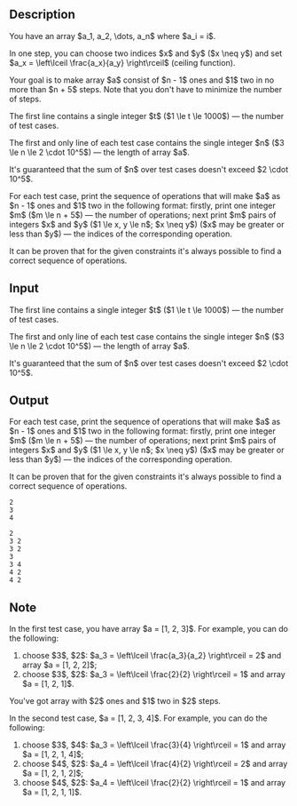 ## Description

<div><p>You have an array $a_1, a_2, \dots, a_n$ where $a_i = i$.</p><p>In one step, you can choose two indices $x$ and $y$ ($x \neq y$) and set $a_x = \left\lceil \frac{a_x}{a_y} \right\rceil$ (ceiling function).</p><p>Your goal is to make array $a$ consist of $n - 1$ ones and $1$ two in no more than $n + 5$ steps. Note that you don't have to minimize the number of steps.</p></div><div class="input-specification"><p>The first line contains a single integer $t$ ($1 \le t \le 1000$)&nbsp;— the number of test cases.</p><p>The first and only line of each test case contains the single integer $n$ ($3 \le n \le 2 \cdot 10^5$)&nbsp;— the length of array $a$.</p><p>It's guaranteed that the sum of $n$ over test cases doesn't exceed $2 \cdot 10^5$.</p></div><div class="output-specification"><p>For each test case, print the sequence of operations that will make $a$ as $n - 1$ ones and $1$ two in the following format: firstly, print one integer $m$ ($m \le n + 5$)&nbsp;— the number of operations; next print $m$ pairs of integers $x$ and $y$ ($1 \le x, y \le n$; $x \neq y$) ($x$ may be greater or less than $y$)&nbsp;— the indices of the corresponding operation.</p><p>It can be proven that for the given constraints it's always possible to find a correct sequence of operations.</p></div>

## Input

<p>The first line contains a single integer $t$ ($1 \le t \le 1000$)&nbsp;— the number of test cases.</p><p>The first and only line of each test case contains the single integer $n$ ($3 \le n \le 2 \cdot 10^5$)&nbsp;— the length of array $a$.</p><p>It's guaranteed that the sum of $n$ over test cases doesn't exceed $2 \cdot 10^5$.</p>

## Output

<p>For each test case, print the sequence of operations that will make $a$ as $n - 1$ ones and $1$ two in the following format: firstly, print one integer $m$ ($m \le n + 5$)&nbsp;— the number of operations; next print $m$ pairs of integers $x$ and $y$ ($1 \le x, y \le n$; $x \neq y$) ($x$ may be greater or less than $y$)&nbsp;— the indices of the corresponding operation.</p><p>It can be proven that for the given constraints it's always possible to find a correct sequence of operations.</p>





```input1
2
3
4
```




```output1
2
3 2
3 2
3
3 4
4 2
4 2
```



## Note

<p>In the first test case, you have array $a = [1, 2, 3]$. For example, you can do the following: </p><ol> <li> choose $3$, $2$: $a_3 = \left\lceil \frac{a_3}{a_2} \right\rceil = 2$ and array $a = [1, 2, 2]$; </li><li> choose $3$, $2$: $a_3 = \left\lceil \frac{2}{2} \right\rceil = 1$ and array $a = [1, 2, 1]$. </li></ol> You've got array with $2$ ones and $1$ two in $2$ steps.<p>In the second test case, $a = [1, 2, 3, 4]$. For example, you can do the following: </p><ol> <li> choose $3$, $4$: $a_3 = \left\lceil \frac{3}{4} \right\rceil = 1$ and array $a = [1, 2, 1, 4]$; </li><li> choose $4$, $2$: $a_4 = \left\lceil \frac{4}{2} \right\rceil = 2$ and array $a = [1, 2, 1, 2]$; </li><li> choose $4$, $2$: $a_4 = \left\lceil \frac{2}{2} \right\rceil = 1$ and array $a = [1, 2, 1, 1]$. </li></ol>
